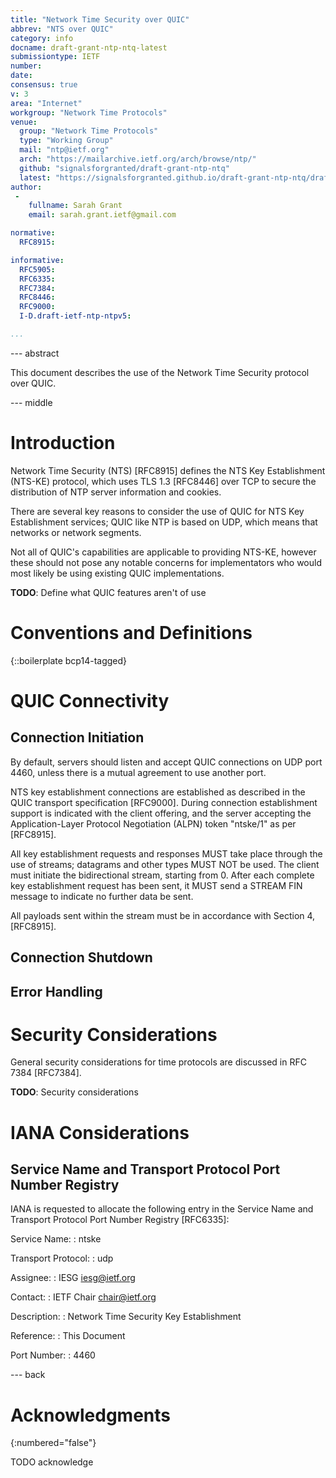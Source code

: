 ```yaml
---
title: "Network Time Security over QUIC"
abbrev: "NTS over QUIC"
category: info
docname: draft-grant-ntp-ntq-latest
submissiontype: IETF
number:
date:
consensus: true
v: 3
area: "Internet"
workgroup: "Network Time Protocols"
venue:
  group: "Network Time Protocols"
  type: "Working Group"
  mail: "ntp@ietf.org"
  arch: "https://mailarchive.ietf.org/arch/browse/ntp/"
  github: "signalsforgranted/draft-grant-ntp-ntq"
  latest: "https://signalsforgranted.github.io/draft-grant-ntp-ntq/draft-grant-ntp-ntq.html"
author:
 -
    fullname: Sarah Grant
    email: sarah.grant.ietf@gmail.com

normative:
  RFC8915:

informative:
  RFC5905:
  RFC6335:
  RFC7384:
  RFC8446:
  RFC9000:
  I-D.draft-ietf-ntp-ntpv5:

...
```


--- abstract

This document describes the use of the Network Time Security protocol over QUIC.

--- middle

# Introduction

Network Time Security (NTS) [RFC8915] defines the NTS Key Establishment (NTS-KE) protocol, which uses TLS 1.3 [RFC8446] over TCP to secure the distribution of NTP server information and cookies.

There are several key reasons to consider the use of QUIC for NTS Key Establishment services; QUIC like NTP is based on UDP, which means that networks or network segments.

Not all of QUIC's capabilities are applicable to providing NTS-KE, however these should not pose any notable concerns for implementators who would most likely be using existing QUIC implementations.

**TODO**: Define what QUIC features aren't of use

# Conventions and Definitions

{::boilerplate bcp14-tagged}

# QUIC Connectivity

## Connection Initiation

By default, servers should listen and accept QUIC connections on UDP port 4460, unless there is a mutual agreement to use another port.

NTS key establishment connections are established as described in the QUIC transport specification [RFC9000]. During connection establishment support is indicated with the client offering, and the server accepting the Application-Layer Protocol Negotiation (ALPN) token "ntske/1" as per [RFC8915].

All key establishment requests and responses MUST take place through the use of streams; datagrams and other types MUST NOT be used. The client must initiate the bidirectional stream, starting from 0. After each complete key establishment request has been sent, it MUST send a STREAM FIN message to indicate no further data be sent.

All payloads sent within the stream must be in accordance with Section 4, [RFC8915].

## Connection Shutdown

## Error Handling

# Security Considerations

General security considerations for time protocols are discussed in RFC 7384 [RFC7384].

**TODO**: Security considerations

# IANA Considerations

## Service Name and Transport Protocol Port Number Registry

IANA is requested to allocate the following entry in the Service Name and Transport Protocol Port Number Registry [RFC6335]:

  Service Name:
  : ntske

  Transport Protocol:
  : udp

  Assignee:
  : IESG <iesg@ietf.org>

  Contact:
  : IETF Chair <chair@ietf.org>

  Description:
  : Network Time Security Key Establishment

  Reference:
  : This Document

  Port Number:
  : 4460


--- back

# Acknowledgments
{:numbered="false"}

TODO acknowledge
